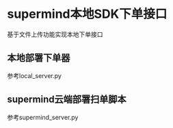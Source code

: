 

<!--
 * @Author: ChenHaonan
 * @Date: 2023-07-14 01:58:46
 * @LastEditors: ChenHaonan
 * @LastEditTime: 2023-07-14 02:08:38
 * @Description: 
-->

# supermind本地SDK下单接口
基于文件上传功能实现本地下单接口

## 本地部署下单器
参考local_server.py

## supermind云端部署扫单脚本
参考supermind_server.py